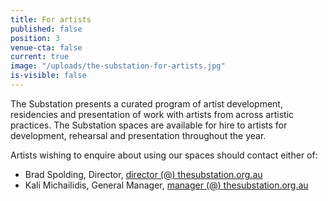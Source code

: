 ```yaml
---
title: For artists
published: false
position: 3
venue-cta: false
current: true
image: "/uploads/the-substation-for-artists.jpg"
is-visible: false
---
```


The Substation presents a curated program of artist development, residencies and presentation of work with artists from across artistic practices. The Substation spaces are available for hire to artists for development, rehearsal and presentation throughout the year.

Artists wishing to enquire about using our spaces should contact either of:

* Brad Spolding, Director, [director (@) thesubstation.org.au](mailto:director@thesubstation.org.au)
* Kali Michailidis, General Manager, [manager (@) thesubstation.org.au](mailto:manager@thesubstation.org.au)
